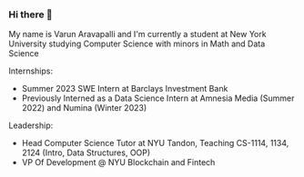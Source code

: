 ### Hi there 👋

My name is Varun Aravapalli and I'm currently a student at New York University studying Computer Science with minors in Math and Data Science

Internships:
- Summer 2023 SWE Intern at Barclays Investment Bank
- Previously Interned as a Data Science Intern at Amnesia Media (Summer 2022) and Numina (Winter 2023)

Leadership:
- Head Computer Science Tutor at NYU Tandon, Teaching CS-1114, 1134, 2124 (Intro, Data Structures, OOP)
- VP Of Development @ NYU Blockchain and Fintech
